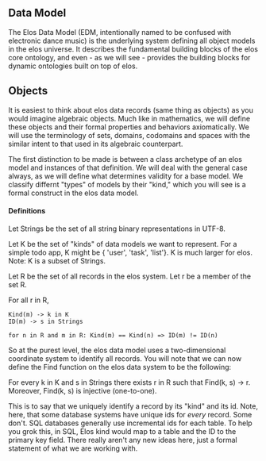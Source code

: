 Data Model
----------

The Elos Data Model (EDM, intentionally named to be confused with electronic dance music) is the underlying system defining all object models in the elos universe. It describes the fundamental building blocks of the elos core ontology, and even - as we will see - provides the building blocks for dynamic ontologies built on top of elos.

Objects
-------

It is easiest to think about elos data records (same thing as objects) as you would imagine algebraic objects. Much like in mathematics, we will define these objects and their formal properties and behaviors axiomatically. We will use the terminology of sets, domains, codomains and spaces with the similar intent to that used in its algebraic counterpart.

The first distinction to be made is between a class archetype of an elos model and instances of that definition. We will deal with the general case always, as we will define what determines validity for a base model. We classify differnt "types" of models by their "kind," which you will see is a formal construct in the elos data model.

#### Definitions

Let Strings be the set of all string binary representations in UTF-8.

Let K be the set of "kinds" of data models we want to represent. For a simple todo app, K might be { 'user', 'task', 'list'}. K is much larger for elos. Note: K is a subset of Strings.


Let R be the set of all records in the elos system. Let r be a member of the set R.

For all r in R,

    Kind(m) -> k in K
    ID(m) -> s in Strings

    for n in R and m in R: Kind(m) == Kind(n) => ID(m) != ID(n)

So at the purest level, the elos data model uses a two-dimensional coordinate system to identify all records. You will note that we can now define the Find function on the elos data system to be the following:

For every k in K and s in Strings there exists r in R such that Find(k, s) -> r. Moreover, Find(k, s) is injective (one-to-one).

This is to say that we uniquely identify a record by its "kind" and its id. Note, here, that some database systems have unique ids for _every_ record. Some don't. SQL databases generally use incremental ids for each table. To help you grok this, in SQL, Elos kind would map to a table and the ID to the primary key field. There really aren't any new ideas here, just a formal statement of what we are working with.

